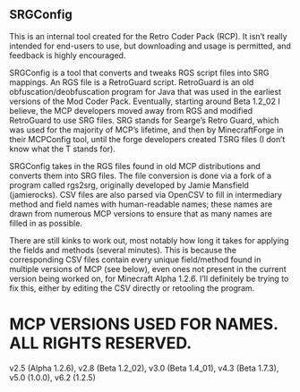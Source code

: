 ## SRGConfig ##
This is an internal tool created for the Retro Coder Pack (RCP). It isn’t really intended for end-users to use, but 
downloading and usage is permitted, and feedback is highly encouraged. 

SRGConfig is a tool that converts and tweaks RGS script files into SRG mappings. An RGS file is a RetroGuard script. 
RetroGuard is an old obfuscation/deobfuscation program for Java that was used in the earliest versions of the 
Mod Coder Pack. Eventually, starting around Beta 1.2_02 I believe, the MCP developers moved away from RGS and modified 
RetroGuard to use SRG files. SRG stands for Searge’s Retro Guard, which was used for the majority of MCP’s lifetime, and 
then by MinecraftForge in their MCPConfig tool, until the forge developers created TSRG files (I don’t know what the T 
stands for).

SRGConfig takes in the RGS files found in old MCP distributions and converts them into SRG files. The file conversion 
is done via a fork of a program called rgs2srg, originally developed by Jamie Mansfield (jamierocks). CSV files are also 
parsed via OpenCSV to fill in intermediary method and field names with human-readable names; these names are drawn from 
numerous MCP versions to ensure that as many names are filled in as possible.

There are still kinks to work out, most notably how long it takes for applying the fields and methods (several minutes). 
This is because the corresponding CSV files contain every unique field/method found in multiple versions of MCP (see below), 
even ones not present in the current version being worked on, for Minecraft Alpha 1.2.6. I’ll definitely be trying to fix this, 
either by editing the CSV directly or retooling the program.

# MCP VERSIONS USED FOR NAMES. ALL RIGHTS RESERVED. #
v2.5 (Alpha 1.2.6),
v2.8 (Beta 1.2_02),
v3.0 (Beta 1.4_01),
v4.3 (Beta 1.7.3),
v5.0 (1.0.0),
v6.2 (1.2.5)
